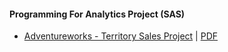 #### Programming For Analytics Project (SAS)
- [Adventureworks - Territory Sales Project](/Programming-For-Analytics/Programming_For_Analytics_Project.ipynb) | [PDF](/Programming-For-Analytics/Programming_For_Analytics_Project.pdf)
